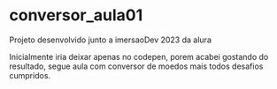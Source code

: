 # conversor_aula01
Projeto desenvolvido junto a imersaoDev 2023 da alura

Inicialmente iria deixar apenas no codepen, porem acabei gostando do resultado, segue aula com conversor de moedos mais todos desafios cumpridos.
